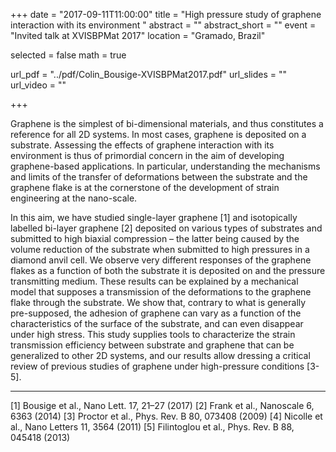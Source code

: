 +++
date = "2017-09-11T11:00:00"
title = "High pressure study of graphene interaction with its environment "
abstract = ""
abstract_short = ""
event = "Invited talk at XVISBPMat 2017"
location = "Gramado, Brazil"

selected = false
math = true

url_pdf = "../pdf/Colin_Bousige-XVISBPMat2017.pdf"
url_slides = ""
url_video = ""

+++

Graphene is the simplest of bi-dimensional materials, and thus constitutes a reference for all 2D systems. In most cases, graphene is deposited on a substrate. Assessing the effects of graphene interaction with its environment is thus of primordial concern in the aim of developing graphene-based applications. In particular, understanding the mechanisms and limits of the transfer of deformations between the substrate and the graphene flake is at the cornerstone of the development of strain engineering at the nano-scale. 

In this aim, we have studied single-layer graphene [1] and isotopically labelled bi-layer graphene [2] deposited on various types of substrates and submitted to high biaxial compression – the latter being caused by the volume reduction of the substrate when submitted to high pressures in a diamond anvil cell. We observe very different responses of the graphene flakes as a function of both the substrate it is deposited on and the pressure transmitting medium. These results can be explained by a mechanical model that supposes a transmission of the deformations to the graphene flake through the substrate. We show that, contrary to what is generally pre-supposed, the adhesion of graphene can vary as a function of the characteristics of the surface of the substrate, and can even disappear under high stress. This study supplies tools to characterize the strain transmission efficiency between substrate and graphene that can be generalized to other 2D systems, and our results allow dressing a critical review of previous studies of graphene under high-pressure conditions [3-5].

---

[1] Bousige et al., Nano Lett. 17, 21–27 (2017)
[2] Frank et al., Nanoscale 6, 6363 (2014)
[3] Proctor et al., Phys. Rev. B 80, 073408 (2009)
[4] Nicolle et al., Nano Letters 11, 3564 (2011)
[5] Filintoglou et al., Phys. Rev. B 88, 045418 (2013)

